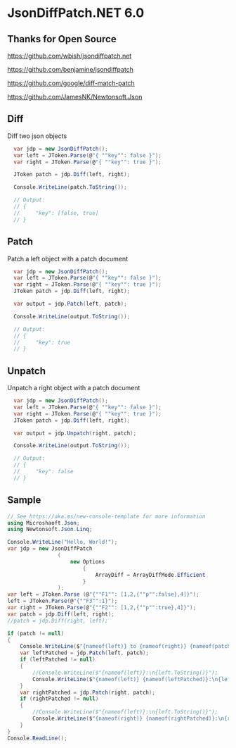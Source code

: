 # JsonDiffPatch.NET 6.0

## Thanks for Open Source

https://github.com/wbish/jsondiffpatch.net

https://github.com/benjamine/jsondiffpatch

https://github.com/google/diff-match-patch

https://github.com/JamesNK/Newtonsoft.Json

## Diff
Diff two json objects
```C#
  var jdp = new JsonDiffPatch();
  var left = JToken.Parse(@"{ ""key"": false }");
  var right = JToken.Parse(@"{ ""key"": true }");

  JToken patch = jdp.Diff(left, right);

  Console.WriteLine(patch.ToString());

  // Output:
  // {
  //     "key": [false, true]
  // }

```

## Patch
Patch a left object with a patch document
```C#
  var jdp = new JsonDiffPatch();
  var left = JToken.Parse(@"{ ""key"": false }");
  var right = JToken.Parse(@"{ ""key"": true }");
  JToken patch = jdp.Diff(left, right);

  var output = jdp.Patch(left, patch);

  Console.WriteLine(output.ToString());

  // Output:
  // {
  //     "key": true
  // }
```

## Unpatch
Unpatch a right object with a patch document
```C#
  var jdp = new JsonDiffPatch();
  var left = JToken.Parse(@"{ ""key"": false }");
  var right = JToken.Parse(@"{ ""key"": true }");
  JToken patch = jdp.Diff(left, right);

  var output = jdp.Unpatch(right, patch);

  Console.WriteLine(output.ToString());

  // Output:
  // {
  //     "key": false
  // }
```

## Sample
```c#
// See https://aka.ms/new-console-template for more information
using Microshaoft.Json;
using Newtonsoft.Json.Linq;

Console.WriteLine("Hello, World!");
var jdp = new JsonDiffPatch
                (
                    new Options
                        { 
                            ArrayDiff = ArrayDiffMode.Efficient
                        }
                );
var left = JToken.Parse (@"{""F1"": [1,2,{""p"":false},4]}");
left = JToken.Parse(@"{""F3"":1}");
var right = JToken.Parse(@"{""F2"": [1,2,{""p"":true},4]}");
var patch = jdp.Diff(left, right);
//patch = jdp.Diff(right, left);

if (patch != null)
{
    Console.WriteLine($"{nameof(left)} to {nameof(right)} {nameof(patch)}:\n{patch.ToString()}");
    var leftPatched = jdp.Patch(left, patch);
    if (leftPatched != null)
    {
        //Console.WriteLine($"{nameof(left)}:\n{left.ToString()}");
        Console.WriteLine($"{nameof(left)} {nameof(leftPatched)}:\n{leftPatched.ToString()}");
    }
    var rightPatched = jdp.Patch(right, patch);
    if (rightPatched != null)
    {
        //Console.WriteLine($"{nameof(left)}:\n{left.ToString()}");
        Console.WriteLine($"{nameof(right)} {nameof(rightPatched)}:\n{rightPatched.ToString()}");
    }
}
Console.ReadLine();

```